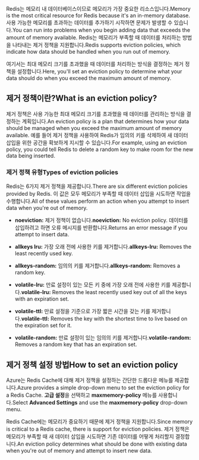 <span data-ttu-id="9f34d-101">Redis는 메모리 내 데이터베이스이므로 메모리가 가장 중요한 리소스입니다.</span><span class="sxs-lookup"><span data-stu-id="9f34d-101">Memory is the most critical resource for Redis because it's an in-memory database.</span></span> <span data-ttu-id="9f34d-102">사용 가능한 메모리를 초과하는 데이터를 추가하기 시작하면 문제가 발생할 수 있습니다.</span><span class="sxs-lookup"><span data-stu-id="9f34d-102">You can run into problems when you begin adding data that exceeds the amount of memory available.</span></span> <span data-ttu-id="9f34d-103">Redis는 메모리가 부족할 때 데이터를 처리하는 방법을 나타내는 제거 정책을 지원합니다.</span><span class="sxs-lookup"><span data-stu-id="9f34d-103">Redis supports eviction policies, which indicate how data should be handled when you run out of memory.</span></span>

<span data-ttu-id="9f34d-104">여기서는 최대 메모리 크기를 초과했을 때 데이터를 처리하는 방식을 결정하는 제거 정책을 설정합니다.</span><span class="sxs-lookup"><span data-stu-id="9f34d-104">Here, you'll set an eviction policy to determine what your data should do when you exceed the maximum amount of memory.</span></span>

## <a name="what-is-an-eviction-policy"></a><span data-ttu-id="9f34d-105">제거 정책이란?</span><span class="sxs-lookup"><span data-stu-id="9f34d-105">What is an eviction policy?</span></span>

<span data-ttu-id="9f34d-106">제거 정책은 사용 가능한 최대 메모리 크기를 초과했을 때 데이터를 관리하는 방식을 결정하는 계획입니다.</span><span class="sxs-lookup"><span data-stu-id="9f34d-106">An eviction policy is a plan that determines how your data should be managed when you exceed the maximum amount of memory available.</span></span> <span data-ttu-id="9f34d-107">예를 들어 제거 정책을 사용하여 Redis가 임의의 키를 삭제하여 새 데이터 삽입을 위한 공간을 확보하게 지시할 수 있습니다.</span><span class="sxs-lookup"><span data-stu-id="9f34d-107">For example, using an eviction policy, you could tell Redis to delete a random key to make room for the new data being inserted.</span></span>

### <a name="types-of-eviction-policies"></a><span data-ttu-id="9f34d-108">제거 정책 유형</span><span class="sxs-lookup"><span data-stu-id="9f34d-108">Types of eviction policies</span></span>

<span data-ttu-id="9f34d-109">Redis는 6가지 제거 정책을 제공합니다.</span><span class="sxs-lookup"><span data-stu-id="9f34d-109">There are six different eviction policies provided by Redis.</span></span> <span data-ttu-id="9f34d-110">이 값은 모두 메모리가 부족할 때 데이터 삽입을 시도하면 작업을 수행합니다.</span><span class="sxs-lookup"><span data-stu-id="9f34d-110">All of these values perform an action when you attempt to insert data when you're out of memory.</span></span>

* <span data-ttu-id="9f34d-111">**noeviction:** 제거 정책이 없습니다.</span><span class="sxs-lookup"><span data-stu-id="9f34d-111">**noeviction:** No eviction policy.</span></span> <span data-ttu-id="9f34d-112">데이터를 삽입하려고 하면 오류 메시지를 반환합니다.</span><span class="sxs-lookup"><span data-stu-id="9f34d-112">Returns an error message if you attempt to insert data.</span></span>

* <span data-ttu-id="9f34d-113">**allkeys lru:** 가장 오래 전에 사용한 키를 제거합니다.</span><span class="sxs-lookup"><span data-stu-id="9f34d-113">**allkeys-lru:** Removes the least recently used key.</span></span>

* <span data-ttu-id="9f34d-114">**allkeys-random:** 임의의 키를 제거합니다.</span><span class="sxs-lookup"><span data-stu-id="9f34d-114">**allkeys-random:** Removes a random key.</span></span>

* <span data-ttu-id="9f34d-115">**volatile-lru:** 만료 설정이 있는 모든 키 중에 가장 오래 전에 사용한 키를 제공합니다.</span><span class="sxs-lookup"><span data-stu-id="9f34d-115">**volatile-lru:** Removes the least recently used key out of all the keys with an expiration set.</span></span>

* <span data-ttu-id="9f34d-116">**volatile-ttl:** 만료 설정을 기준으로 가장 짧은 시간을 갖는 키를 제거합니다.</span><span class="sxs-lookup"><span data-stu-id="9f34d-116">**volatile-ttl:** Removes the key with the shortest time to live based on the expiration set for it.</span></span>

* <span data-ttu-id="9f34d-117">**volatile-random:** 만료 설정이 있는 임의의 키를 제거합니다.</span><span class="sxs-lookup"><span data-stu-id="9f34d-117">**volatile-random:** Removes a random key that has an expiration set.</span></span>

## <a name="how-to-set-an-eviction-policy"></a><span data-ttu-id="9f34d-118">제거 정책 설정 방법</span><span class="sxs-lookup"><span data-stu-id="9f34d-118">How to set an eviction policy</span></span>

<span data-ttu-id="9f34d-119">Azure는 Redis Cache에 대해 제거 정책을 설정하는 간단한 드롭다운 메뉴를 제공합니다.</span><span class="sxs-lookup"><span data-stu-id="9f34d-119">Azure provides a simple drop-down menu to set the eviction policy for a Redis Cache.</span></span> <span data-ttu-id="9f34d-120">**고급 설정**을 선택하고 **maxmemory-policy** 메뉴를 사용합니다.</span><span class="sxs-lookup"><span data-stu-id="9f34d-120">Select **Advanced Settings** and use the **maxmemory-policy** drop-down menu.</span></span>

<span data-ttu-id="9f34d-121">Redis Cache에는 메모리가 중요하기 때문에 제거 정책을 지원합니다.</span><span class="sxs-lookup"><span data-stu-id="9f34d-121">Since memory is critical to a Redis cache, there is support for eviction policies.</span></span> <span data-ttu-id="9f34d-122">제거 정책은 메모리가 부족할 때 새 데이터 삽입을 시도하면 기존 데이터를 어떻게 처리할지 결정합니다.</span><span class="sxs-lookup"><span data-stu-id="9f34d-122">An eviction policy determines what should be done with existing data when you're out of memory and attempt to insert new data.</span></span>